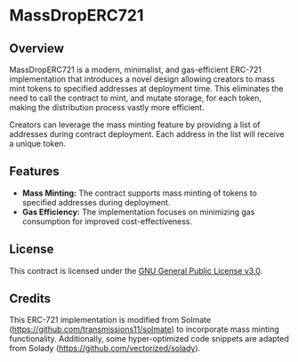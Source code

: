 # MassDropERC721

## Overview

MassDropERC721 is a modern, minimalist, and gas-efficient ERC-721 implementation that introduces a novel design allowing creators to mass mint tokens to specified addresses at deployment time. This eliminates the need to call the contract to mint, and mutate storage, for each token, making the distribution process vastly more efficient.

Creators can leverage the mass minting feature by providing a list of addresses during contract deployment. Each address in the list will receive a unique token.

## Features

- **Mass Minting:** The contract supports mass minting of tokens to specified addresses during deployment.
- **Gas Efficiency:** The implementation focuses on minimizing gas consumption for improved cost-effectiveness.

## License

This contract is licensed under the [GNU General Public License v3.0](https://opensource.org/licenses/GPL-3.0).

## Credits

This ERC-721 implementation is modified from Solmate (https://github.com/transmissions11/solmate) to incorporate mass minting functionality. Additionally, some hyper-optimized code snippets are adapted from Solady (https://github.com/vectorized/solady).
